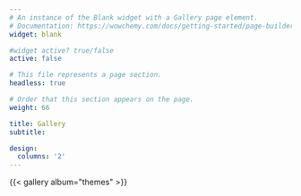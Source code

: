 ```yaml
---
# An instance of the Blank widget with a Gallery page element.
# Documentation: https://wowchemy.com/docs/getting-started/page-builder/
widget: blank

#widget active? true/false
active: false

# This file represents a page section.
headless: true

# Order that this section appears on the page.
weight: 66

title: Gallery
subtitle:

design:
  columns: '2'
---
```


{{< gallery album="themes" >}}
